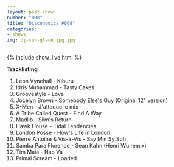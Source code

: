 ```yaml
---
layout: post-show
number: "008"
title: "Disconomics #008"
categories:
- shows
img: dj-sur-glace.jpg.jpg
---
```


{% include show_live.html %}

**Tracklisting**

1. Leon Vynehall - Kiburu
1. Idris Muhammad - Tasty Cakes
2. Groovestyle - Love
3. Jocelyn Brown - Somebody Else's Guy (Original 12" version)
4. X-Men - J'attaque le mix
5. A Tribe Called Quest - Find A Way 
6. Madlib - Slim's Return
7. Hawk House - Tidal Tendencies
8. London Posse - How's Life in London
9. Pierre Antoine & Vis-à-Vis - Say Min Sy Soh
10. Samba Para Florence - Sean Kahn (Henri Wu remix)
11. Tim Maia - Nao Va
12. Primal Scream - Loaded
